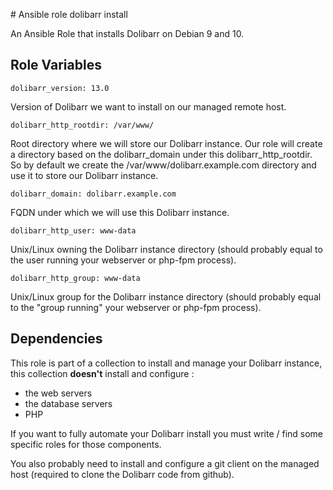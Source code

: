 # Ansible role dolibarr install

An Ansible Role that installs Dolibarr on Debian 9 and 10.

## Role Variables

    dolibarr_version: 13.0

Version of Dolibarr we want to install on our managed remote host.

    dolibarr_http_rootdir: /var/www/

Root directory where we will store our Dolibarr instance. Our role will create
a directory based on the dolibarr_domain under this dolibarr_http_rootdir. So 
by default we create the /var/www/dolibarr.example.com directory and use it to
store our Dolibarr instance.

    dolibarr_domain: dolibarr.example.com

FQDN under which we will use this Dolibarr instance.

    dolibarr_http_user: www-data

Unix/Linux owning the Dolibarr instance directory (should probably equal to the
user running your webserver or php-fpm process).

    dolibarr_http_group: www-data

Unix/Linux group for the Dolibarr instance directory (should probably equal to 
the "group running" your webserver or php-fpm process).

## Dependencies
This role is part of a collection to install and manage your Dolibarr instance,
this collection **doesn't** install and configure :
  - the web  servers
  - the database servers
  - PHP

If you want to fully automate your Dolibarr install you must write / find some 
specific roles for those components.

You also probably need to install and configure a git client on the managed
host (required to clone the Dolibarr code from github).
